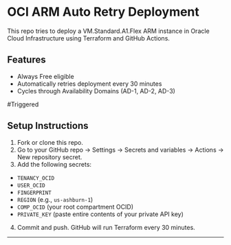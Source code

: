 # OCI ARM Auto Retry Deployment

This repo tries to deploy a VM.Standard.A1.Flex ARM instance in Oracle Cloud Infrastructure using Terraform and GitHub Actions.

## Features

- Always Free eligible
- Automatically retries deployment every 30 minutes
- Cycles through Availability Domains (AD-1, AD-2, AD-3)

#Triggered

## Setup Instructions

1. Fork or clone this repo.
2. Go to your GitHub repo -> Settings -> Secrets and variables -> Actions -> New repository secret.
3. Add the following secrets:

- `TENANCY_OCID`
- `USER_OCID`
- `FINGERPRINT`
- `REGION` (e.g., `us-ashburn-1`)
- `COMP_OCID` (your root compartment OCID)
- `PRIVATE_KEY` (paste entire contents of your private API key)

4. Commit and push. GitHub will run Terraform every 30 minutes.

---
